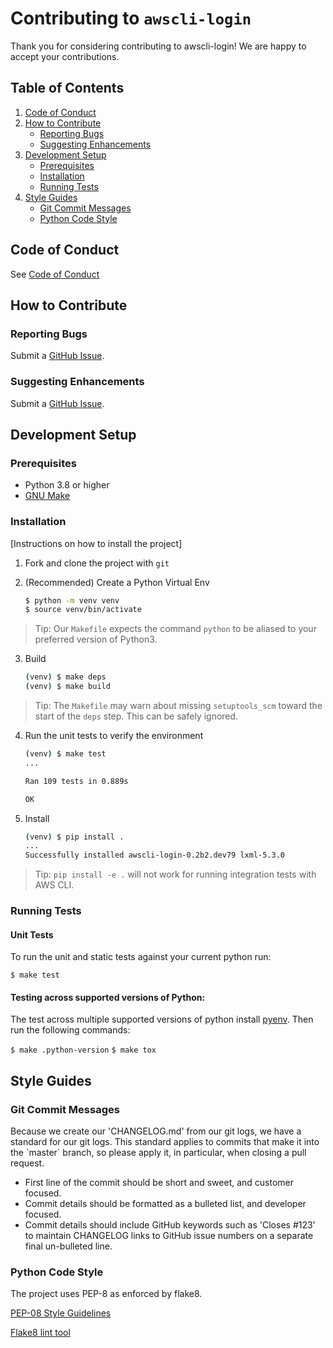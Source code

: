 # Contributing to `awscli-login`

Thank you for considering contributing to awscli-login!
We are happy to accept your contributions.

## Table of Contents

1. [Code of Conduct](#code-of-conduct)
2. [How to Contribute](#how-to-contribute)
   - [Reporting Bugs](#reporting-bugs)
   - [Suggesting Enhancements](#suggesting-enhancements)
3. [Development Setup](#development-setup)
   - [Prerequisites](#prerequisites)
   - [Installation](#installation)
   - [Running Tests](#running-tests)
4. [Style Guides](#style-guides)
   - [Git Commit Messages](#git-commit-messages)
   - [Python Code Style](#python-code-style)

## Code of Conduct

See [Code of Conduct](CODE_OF_CONDUCT.md)

## How to Contribute

### Reporting Bugs

Submit a [GitHub Issue](https://github.com/techservicesillinois/awscli-login/issues).

### Suggesting Enhancements

Submit a [GitHub Issue](https://github.com/techservicesillinois/awscli-login/issues).

## Development Setup

### Prerequisites

- Python 3.8 or higher
- [GNU Make](https://www.gnu.org/software/make/)

### Installation

[Instructions on how to install the project]


1. Fork and clone the project with `git`
2. (Recommended) Create a Python Virtual Env

	```sh
	$ python -m venv venv
	$ source venv/bin/activate
	```

> Tip: Our `Makefile` expects the command `python` to be aliased to your preferred version of Python3.

3. Build 

	```sh
	(venv) $ make deps
	(venv) $ make build
	```

> Tip: The `Makefile` may warn about missing `setuptools_scm` toward the start of the `deps` step. This can be safely ignored.

4. Run the unit tests to verify the environment

	```sh
	(venv) $ make test
	...

	Ran 109 tests in 0.889s

	OK
	```

4. Install

	```sh
	(venv) $ pip install .
	...
	Successfully installed awscli-login-0.2b2.dev79 lxml-5.3.0
	```

> Tip: `pip install -e .` will not work for running integration tests with AWS CLI.


### Running Tests

#### Unit Tests
To run the unit and static tests against your current python run:

`$ make test`

#### Testing across supported versions of Python:
The test across multiple supported versions of python install [pyenv](https://github.com/pyenv/pyenv?tab=readme-ov-file#installation). Then run the following commands:

`$ make .python-version`
`$ make tox`

## Style Guides

### Git Commit Messages

Because we create our 'CHANGELOG.md' from our git logs, we have a standard for our git logs. This standard applies to commits that make it into the \`master\` branch, so please apply it, in particular, when closing a pull request.
 
*   First line of the commit should be short and sweet, and customer focused.
*   Commit details should be formatted as a bulleted list, and developer focused.
*   Commit details should include GitHub keywords such as 'Closes #123' to maintain CHANGELOG links to GitHub issue numbers on a separate final un-bulleted line.

### Python Code Style

The project uses PEP-8 as enforced by flake8.

[PEP-08 Style Guidelines](https://www.python.org/dev/peps/pep-0008/)

[Flake8 lint tool](https://flake8.pycqa.org/en/latest/)




